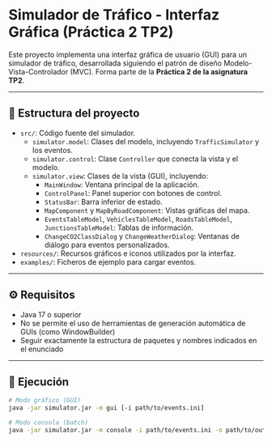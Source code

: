 # Simulador de Tráfico - Interfaz Gráfica (Práctica 2 TP2)

Este proyecto implementa una interfaz gráfica de usuario (GUI) para un simulador de tráfico, desarrollada siguiendo el patrón de diseño Modelo-Vista-Controlador (MVC). Forma parte de la **Práctica 2 de la asignatura TP2**.



---

## 📁 Estructura del proyecto

- `src/`: Código fuente del simulador.
  - `simulator.model`: Clases del modelo, incluyendo `TrafficSimulator` y los eventos.
  - `simulator.control`: Clase `Controller` que conecta la vista y el modelo.
  - `simulator.view`: Clases de la vista (GUI), incluyendo:
    - `MainWindow`: Ventana principal de la aplicación.
    - `ControlPanel`: Panel superior con botones de control.
    - `StatusBar`: Barra inferior de estado.
    - `MapComponent` y `MapByRoadComponent`: Vistas gráficas del mapa.
    - `EventsTableModel`, `VehiclesTableModel`, `RoadsTableModel`, `JunctionsTableModel`: Tablas de información.
    - `ChangeCO2ClassDialog` y `ChangeWeatherDialog`: Ventanas de diálogo para eventos personalizados.
- `resources/`: Recursos gráficos e iconos utilizados por la interfaz.
- `examples/`: Ficheros de ejemplo para cargar eventos.

---

## ⚙️ Requisitos

- Java 17 o superior
- No se permite el uso de herramientas de generación automática de GUIs (como WindowBuilder)
- Seguir exactamente la estructura de paquetes y nombres indicados en el enunciado

---

## 🚀 Ejecución

```bash
# Modo gráfico (GUI)
java -jar simulator.jar -m gui [-i path/to/events.ini]

# Modo consola (batch)
java -jar simulator.jar -m console -i path/to/events.ini -o path/to/output.txt
